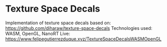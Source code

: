 # Texture Space Decals
Implementation of texture space decals based on: https://github.com/diharaw/texture-space-decals
Technologies used: WASM, OpenGL, NanoRT
Live: https://www.felipegutierrezduque.xyz/TextureSpaceDecalsWASMOpenGL
